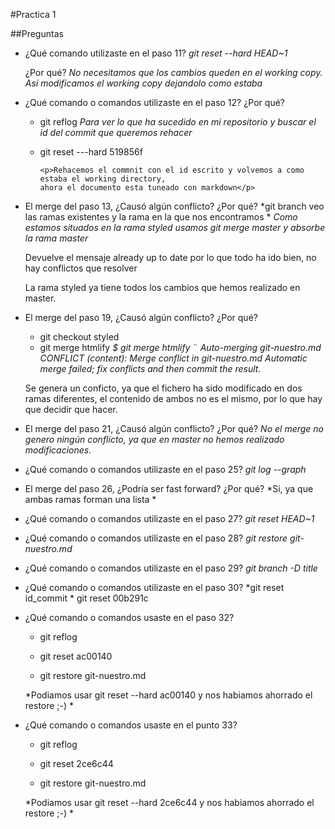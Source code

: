 #Practica 1

##Preguntas


- ¿Qué comando utilizaste en el paso 11?  *git reset --hard HEAD~1* 

  ¿Por qué? *No necesitamos que los cambios queden en el working copy. Así modificamos el working copy dejandolo como estaba*
	

- ¿Qué comando o comandos utilizaste en el paso 12? ¿Por qué?

    - git reflog *Para ver lo que ha sucedido en mi repositorio y buscar el id del commit que queremos rehacer*  

    - git reset ---hard 519856f   

          <p>Rehacemos el commnit con el id escrito y volvemos a como estaba el working directory,
          ahora el documento esta tuneado con markdown</p>

- El merge del paso 13, ¿Causó algún conflicto? ¿Por qué?
   *git branch veo las ramas existentes y la rama en la que nos encontramos *
   *Como estamos situados en la rama styled usamos git merge master y absorbe la rama master*

   <p>Devuelve el mensaje already up to date por lo que todo ha ido bien, no hay conflictos que resolver</p>
   <p>La rama styled ya tiene todos los cambios que hemos realizado en master.</p> 

- El merge del paso 19, ¿Causó algún conflicto? ¿Por qué?
    - git checkout styled
    - git merge htmlify
        *$ git merge htmlify*
¨       *Auto-merging git-nuestro.md*
        *CONFLICT (content): Merge conflict in git-nuestro.md*
        *Automatic merge failed; fix conflicts and then commit the result.*

    <p>Se genera un conficto, ya que el fichero ha sido modificado en dos ramas
    diferentes, el contenido de ambos no es el mismo, por lo que hay que
    decidir que hacer.</p>


- El merge del paso 21, ¿Causó algún conflicto? ¿Por qué?
   *No el merge no genero ningún conflicto, ya que en master no hemos realizado modificaciones.*

- ¿Qué comando o comandos utilizaste en el paso 25? *git log --graph*

- El merge del paso 26, ¿Podría ser fast forward? ¿Por qué?
  *Si, ya que ambas ramas forman una lista *

- ¿Qué comando o comandos utilizaste en el paso 27? *git reset HEAD~1*

- ¿Qué comando o comandos utilizaste en el paso 28? *git restore git-nuestro.md*

- ¿Qué comando o comandos utilizaste en el paso 29? *git branch -D title*
- ¿Qué comando o comandos utilizaste en el paso 30? *git reset id_commit *  git reset 00b291c 
- ¿Qué comando o comandos usaste en el paso 32? 
    - git reflog

    - git reset ac00140

    - git restore git-nuestro.md

    *Podiamos usar git reset --hard ac00140 y nos habiamos ahorrado el restore ;-) *



- ¿Qué comando o comandos usaste en el punto 33? 
    
    - git reflog
 
    - git reset 2ce6c44

    - git restore git-nuestro.md

    *Podiamos usar git reset --hard 2ce6c44 y nos habiamos ahorrado el restore ;-) *

